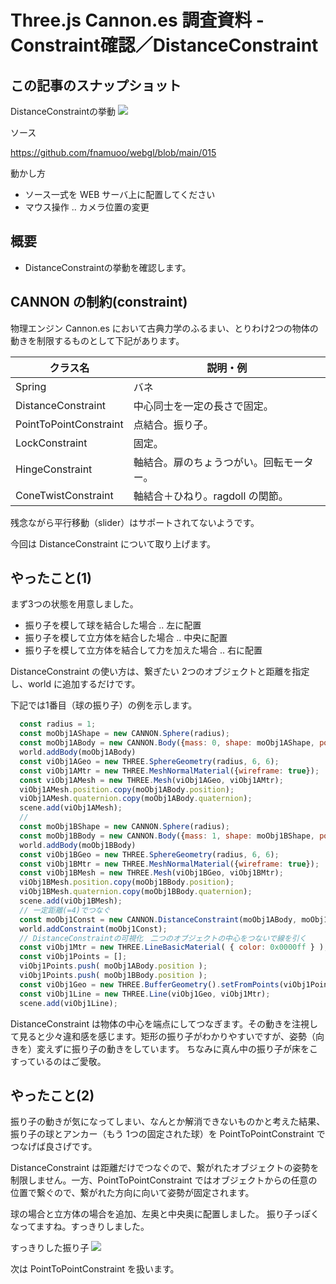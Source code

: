 # Three.js Cannon.es 調査資料 - Constraint確認／DistanceConstraint

## この記事のスナップショット

DistanceConstraintの挙動
![](https://storage.googleapis.com/zenn-user-upload/b6a017147fc3-20241029.jpg)

ソース

https://github.com/fnamuoo/webgl/blob/main/015

動かし方

- ソース一式を WEB サーバ上に配置してください
- マウス操作 .. カメラ位置の変更

## 概要

- DistanceConstraintの挙動を確認します。

## CANNON の制約(constraint)

物理エンジン Cannon.es において古典力学のふるまい、とりわけ2つの物体の動きを制限するものとして下記があります。

クラス名               | 説明・例
-----------------------|-----------------------------
Spring                 | バネ
DistanceConstraint     | 中心同士を一定の長さで固定。
PointToPointConstraint | 点結合。振り子。
LockConstraint         | 固定。
HingeConstraint        | 軸結合。扉のちょうつがい。回転モーター。
ConeTwistConstraint    | 軸結合＋ひねり。ragdoll の関節。

残念ながら平行移動（slider）はサポートされてないようです。

今回は DistanceConstraint について取り上げます。

## やったこと(1)

まず3つの状態を用意しました。

- 振り子を模して球を結合した場合 .. 左に配置
- 振り子を模して立方体を結合した場合 .. 中央に配置
- 振り子を模して立方体を結合して力を加えた場合 .. 右に配置

DistanceConstraint の使い方は、繋ぎたい 2つのオブジェクトと距離を指定し、world に追加するだけです。

下記では1番目（球の振り子）の例を示します。

```js
  const radius = 1;
  const moObj1AShape = new CANNON.Sphere(radius);
  const moObj1ABody = new CANNON.Body({mass: 0, shape: moObj1AShape, position: new CANNON.Vec3(-10, 5, 0)});
  world.addBody(moObj1ABody)
  const viObj1AGeo = new THREE.SphereGeometry(radius, 6, 6);
  const viObj1AMtr = new THREE.MeshNormalMaterial({wireframe: true});
  const viObj1AMesh = new THREE.Mesh(viObj1AGeo, viObj1AMtr);
  viObj1AMesh.position.copy(moObj1ABody.position);
  viObj1AMesh.quaternion.copy(moObj1ABody.quaternion);
  scene.add(viObj1AMesh);
  //
  const moObj1BShape = new CANNON.Sphere(radius);
  const moObj1BBody = new CANNON.Body({mass: 1, shape: moObj1BShape, position: new CANNON.Vec3(-10, 5, 3)});
  world.addBody(moObj1BBody)
  const viObj1BGeo = new THREE.SphereGeometry(radius, 6, 6);
  const viObj1BMtr = new THREE.MeshNormalMaterial({wireframe: true});
  const viObj1BMesh = new THREE.Mesh(viObj1BGeo, viObj1BMtr);
  viObj1BMesh.position.copy(moObj1BBody.position);
  viObj1BMesh.quaternion.copy(moObj1BBody.quaternion);
  scene.add(viObj1BMesh);
  // 一定距離(=4)でつなぐ
  const moObj1Const = new CANNON.DistanceConstraint(moObj1ABody, moObj1BBody, 4);
  world.addConstraint(moObj1Const);
  // DistanceConstraintの可視化　二つのオブジェクトの中心をつないで線を引く
  const viObj1Mtr = new THREE.LineBasicMaterial( { color: 0x0000ff } );
  const viObj1Points = [];
  viObj1Points.push( moObj1ABody.position );
  viObj1Points.push( moObj1BBody.position );
  const viObj1Geo = new THREE.BufferGeometry().setFromPoints(viObj1Points);
  const viObj1Line = new THREE.Line(viObj1Geo, viObj1Mtr);
  scene.add(viObj1Line);
```

DistanceConstraint は物体の中心を端点にしてつなぎます。その動きを注視して見ると少々違和感を感じます。矩形の振り子がわかりやすいですが、姿勢（向きを）変えずに振り子の動きをしています。
ちなみに真ん中の振り子が床をこすっているのはご愛敬。

## やったこと(2)

振り子の動きが気になってしまい、なんとか解消できないものかと考えた結果、振り子の球とアンカー（もう 1つの固定された球）を PointToPointConstraint でつなげば良さげです。

DistanceConstraint は距離だけでつなぐので、繋がれたオブジェクトの姿勢を制限しません。一方、PointToPointConstraint ではオブジェクトからの任意の位置で繋ぐので、繋がれた方向に向いて姿勢が固定されます。

球の場合と立方体の場合を追加、左奥と中央奥に配置しました。
振り子っぽくなってますね。すっきりしました。

すっきりした振り子
![](https://storage.googleapis.com/zenn-user-upload/d2d50215d329-20241029.jpg)

次は PointToPointConstraint を扱います。

